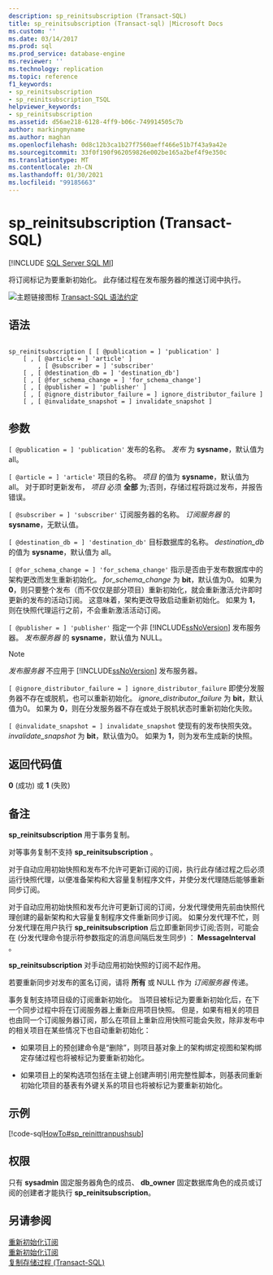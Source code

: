 ```yaml
---
description: sp_reinitsubscription (Transact-SQL)
title: sp_reinitsubscription (Transact-sql) |Microsoft Docs
ms.custom: ''
ms.date: 03/14/2017
ms.prod: sql
ms.prod_service: database-engine
ms.reviewer: ''
ms.technology: replication
ms.topic: reference
f1_keywords:
- sp_reinitsubscription
- sp_reinitsubscription_TSQL
helpviewer_keywords:
- sp_reinitsubscription
ms.assetid: d56ae218-6128-4ff9-b06c-749914505c7b
author: markingmyname
ms.author: maghan
ms.openlocfilehash: 0d8c12b3ca1b27f7560aeff466e51b7f43a9a42e
ms.sourcegitcommit: 33f0f190f962059826e002be165a2bef4f9e350c
ms.translationtype: MT
ms.contentlocale: zh-CN
ms.lasthandoff: 01/30/2021
ms.locfileid: "99185663"
---
```

# <a name="sp_reinitsubscription-transact-sql"></a>sp_reinitsubscription (Transact-SQL)
[!INCLUDE [SQL Server SQL MI](../../includes/applies-to-version/sql-asdbmi.md)]

  将订阅标记为要重新初始化。 此存储过程在发布服务器的推送订阅中执行。  
  
 ![主题链接图标](../../database-engine/configure-windows/media/topic-link.gif "“主题链接”图标") [Transact-SQL 语法约定](../../t-sql/language-elements/transact-sql-syntax-conventions-transact-sql.md)  
  
## <a name="syntax"></a>语法  
  
```  
  
sp_reinitsubscription [ [ @publication = ] 'publication' ]  
    [ , [ @article = ] 'article' ]  
        , [ @subscriber = ] 'subscriber'  
    [ , [ @destination_db = ] 'destination_db']  
    [ , [ @for_schema_change = ] 'for_schema_change']  
    [ , [ @publisher = ] 'publisher' ]  
    [ , [ @ignore_distributor_failure = ] ignore_distributor_failure ]   
    [ , [ @invalidate_snapshot = ] invalidate_snapshot ]  
```  
  
## <a name="arguments"></a>参数  
`[ @publication = ] 'publication'` 发布的名称。 *发布* 为 **sysname**，默认值为 all。  
  
`[ @article = ] 'article'` 项目的名称。 *项目* 的值为 **sysname**，默认值为 all。 对于即时更新发布， *项目* 必须 **全部** 为;否则，存储过程将跳过发布，并报告错误。  
  
`[ @subscriber = ] 'subscriber'` 订阅服务器的名称。 *订阅服务器* 的 **sysname**，无默认值。  
  
`[ @destination_db = ] 'destination_db'` 目标数据库的名称。 *destination_db* 的值为 **sysname**，默认值为 all。  
  
`[ @for_schema_change = ] 'for_schema_change'` 指示是否由于发布数据库中的架构更改而发生重新初始化。 *for_schema_change* 为 **bit**，默认值为0。 如果为 **0**，则只要整个发布（而不仅仅是部分项目）重新初始化，就会重新激活允许即时更新的发布的活动订阅。 这意味着，架构更改导致启动重新初始化。 如果为 **1**，则在快照代理运行之前，不会重新激活活动订阅。  
  
`[ @publisher = ] 'publisher'` 指定一个非 [!INCLUDE[ssNoVersion](../../includes/ssnoversion-md.md)] 发布服务器。 *发布服务器* 的 **sysname**，默认值为 NULL。  
  
> [!NOTE]  
>  *发布服务器* 不应用于 [!INCLUDE[ssNoVersion](../../includes/ssnoversion-md.md)] 发布服务器。  
  
`[ @ignore_distributor_failure = ] ignore_distributor_failure` 即使分发服务器不存在或脱机，也可以重新初始化。 *ignore_distributor_failure* 为 **bit**，默认值为0。 如果为 **0**，则在分发服务器不存在或处于脱机状态时重新初始化失败。  
  
`[ @invalidate_snapshot = ] invalidate_snapshot` 使现有的发布快照失效。 *invalidate_snapshot* 为 **bit**，默认值为0。 如果为 **1**，则为发布生成新的快照。  
  
## <a name="return-code-values"></a>返回代码值  
 **0** (成功) 或 **1** (失败)   
  
## <a name="remarks"></a>备注  
 **sp_reinitsubscription** 用于事务复制。  
  
 对等事务复制不支持 **sp_reinitsubscription** 。  
  
 对于自动应用初始快照和发布不允许可更新订阅的订阅，执行此存储过程之后必须运行快照代理，以便准备架构和大容量复制程序文件，并使分发代理随后能够重新同步订阅。  
  
 对于自动应用初始快照和发布允许可更新订阅的订阅，分发代理使用先前由快照代理创建的最新架构和大容量复制程序文件重新同步订阅。 如果分发代理不忙，则分发代理在用户执行 **sp_reinitsubscription** 后立即重新同步订阅;否则，可能会在 (分发代理命令提示符参数指定的消息间隔后发生同步) ： **MessageInterval** 。  
  
 **sp_reinitsubscription** 对手动应用初始快照的订阅不起作用。  
  
 若要重新同步对发布的匿名订阅，请将 **所有** 或 NULL 作为 *订阅服务器* 传递。  
  
 事务复制支持项目级的订阅重新初始化。 当项目被标记为要重新初始化后，在下一个同步过程中将在订阅服务器上重新应用项目快照。 但是，如果有相关的项目也由同一个订阅服务器订阅，那么在项目上重新应用快照可能会失败，除非发布中的相关项目在某些情况下也自动重新初始化：  
  
-   如果项目上的预创建命令是“删除”，则项目基对象上的架构绑定视图和架构绑定存储过程也将被标记为要重新初始化。  
  
-   如果项目上的架构选项包括在主键上创建声明引用完整性脚本，则基表同重新初始化项目的基表有外键关系的项目也将被标记为要重新初始化。  
  
## <a name="example"></a>示例  
 [!code-sql[HowTo#sp_reinittranpushsub](../../relational-databases/replication/codesnippet/tsql/sp-reinitsubscription-tr_1.sql)]  
  
## <a name="permissions"></a>权限  
 只有 **sysadmin** 固定服务器角色的成员、 **db_owner** 固定数据库角色的成员或订阅的创建者才能执行 **sp_reinitsubscription**。  
  
## <a name="see-also"></a>另请参阅  
 [重新初始化订阅](../../relational-databases/replication/reinitialize-a-subscription.md)   
 [重新初始化订阅](../../relational-databases/replication/reinitialize-subscriptions.md)   
 [复制存储过程 (Transact-SQL)](../../relational-databases/system-stored-procedures/replication-stored-procedures-transact-sql.md)  
  
  
